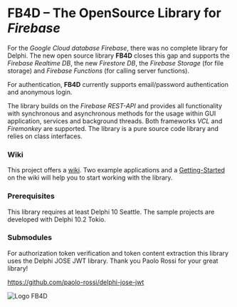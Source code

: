 # FB4D – The OpenSource Library for _Firebase_

For the _Google Cloud database Firebase_, there was no complete library for Delphi. The new open source library **FB4D** closes this gap and supports the _Firebase Realtime DB_, the new _Firestore DB_, the _Firebase Storage_ (for file storage) and _Firebase Functions_ (for calling server functions). 

For authentication, **FB4D** currently supports email/password authentication and anonymous login. 

The library builds on the _Firebase REST-API_ and provides all functionality with synchronous and asynchronous methods for the usage within GUI application, services and background threads. Both frameworks _VCL_ and _Firemonkey_ are supported. The library is a pure source code library and relies on class interfaces. 

### Wiki

This project offers a [wiki](https://github.com/SchneiderInfosystems/FB4D/wiki). Two example applications and a [Getting-Started](https://github.com/SchneiderInfosystems/FB4D/wiki/Getting-Started-with-FB4D) on the wiki will help you to start working with the library.

### Prerequisites

This library requires at least Delphi 10 Seattle. The sample projects are developed with Delphi 10.2 Tokio. 

### Submodules

For authorization token verification and token content extraction this library uses the Delphi JOSE JWT library. Thank you Paolo Rossi for your great library!

https://github.com/paolo-rossi/delphi-jose-jwt

![Logo FB4D](https://github.com/SchneiderInfosystems/FB4D/wiki/logoFB4D.png)
